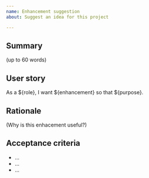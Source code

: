```yaml
---
name: Enhancement suggestion
about: Suggest an idea for this project

---
```


## Summary

(up to 60 words)

## User story
As a ${role}, I want ${enhancement} so that ${purpose}.

## Rationale

(Why is this enhacement useful?)

## Acceptance criteria
- …
- …
- …
